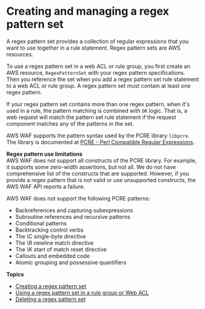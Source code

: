 # Creating and managing a regex pattern set<a name="waf-regex-pattern-set-managing"></a>

A regex pattern set provides a collection of regular expressions that you want to use together in a rule statement\. Regex pattern sets are AWS resources\. 

To use a regex pattern set in a web ACL or rule group, you first create an AWS resource, `RegexPatternSet` with your regex pattern specifications\. Then you reference the set when you add a regex pattern set rule statement to a web ACL or rule group\. A regex pattern set must contain at least one regex pattern\. 

If your regex pattern set contains more than one regex pattern, when it's used in a rule, the pattern matching is combined with `OR` logic\. That is, a web request will match the pattern set rule statement if the request component matches any of the patterns in the set\.

AWS WAF supports the pattern syntax used by the PCRE library `libpcre`\. The library is documented at [PCRE \- Perl Compatible Regular Expressions](http://www.pcre.org/)\. 

**Regex pattern use limitations**  
AWS WAF does not support all constructs of the PCRE library\. For example, it supports some zero\-width assertions, but not all\. We do not have comprehensive list of the constructs that are supported\. However, if you provide a regex pattern that is not valid or use unsupported constructs, the AWS WAF API reports a failure\. 

AWS WAF does not support the following PCRE patterns: 
+ Backreferences and capturing subexpressions
+ Subroutine references and recursive patterns
+ Conditional patterns
+ Backtracking control verbs
+ The \\C single\-byte directive
+ The \\R newline match directive
+ The \\K start of match reset directive
+ Callouts and embedded code
+ Atomic grouping and possessive quantifiers

**Topics**
+ [Creating a regex pattern set](waf-regex-pattern-set-creating.md)
+ [Using a regex pattern set in a rule group or Web ACL](waf-regex-pattern-set-using.md)
+ [Deleting a regex pattern set](waf-regex-pattern-set-deleting.md)